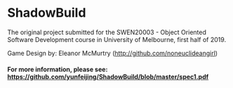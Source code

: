 # ShadowBuild
The original project submitted for the SWEN20003 - Object Oriented Software Development course in University of Melbourne, first half of 2019.

Game Design by: Eleanor McMurtry (http://github.com/noneuclideangirl)

#### For more information, please see: https://github.com/yunfeijing/ShadowBuild/blob/master/spec1.pdf
